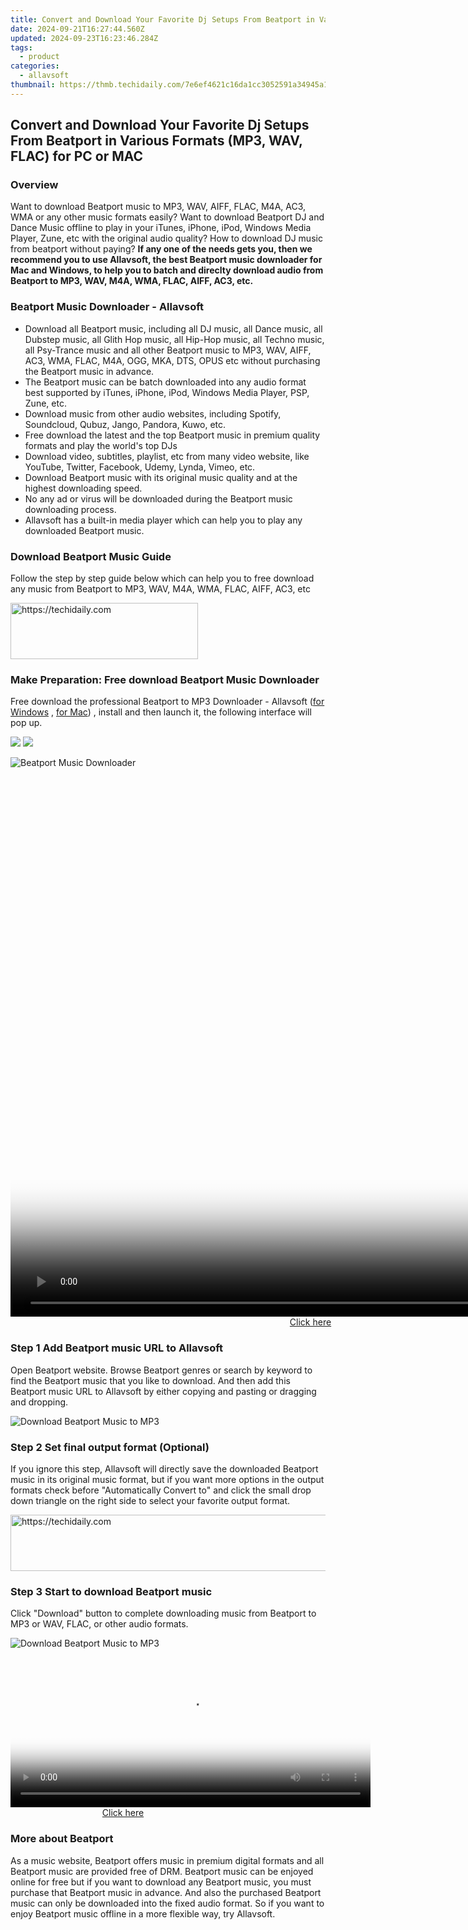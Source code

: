 ```yaml
---
title: Convert and Download Your Favorite Dj Setups From Beatport in Various Formats (MP3, WAV, FLAC) for PC or MAC
date: 2024-09-21T16:27:44.560Z
updated: 2024-09-23T16:23:46.284Z
tags:
  - product
categories:
  - allavsoft
thumbnail: https://thmb.techidaily.com/7e6ef4621c16da1cc3052591a34945a12afa2e9a08849b7c43976fa93370f632.jpg
---
```


## Convert and Download Your Favorite Dj Setups From Beatport in Various Formats (MP3, WAV, FLAC) for PC or MAC

### Overview

Want to download Beatport music to MP3, WAV, AIFF, FLAC, M4A, AC3, WMA or any other music formats easily? Want to download Beatport DJ and Dance Music offline to play in your iTunes, iPhone, iPod, Windows Media Player, Zune, etc with the original audio quality? How to download DJ music from beatport without paying? **If any one of the needs gets you, then we recommend you to use Allavsoft, the best Beatport music downloader for Mac and Windows, to help you to batch and direclty download audio from Beatport to MP3, WAV, M4A, WMA, FLAC, AIFF, AC3, etc.**

### Beatport Music Downloader - Allavsoft

* Download all Beatport music, including all DJ music, all Dance music, all Dubstep music, all Glith Hop music, all Hip-Hop music, all Techno music, all Psy-Trance music and all other Beatport music to MP3, WAV, AIFF, AC3, WMA, FLAC, M4A, OGG, MKA, DTS, OPUS etc without purchasing the Beatport music in advance.
* The Beatport music can be batch downloaded into any audio format best supported by iTunes, iPhone, iPod, Windows Media Player, PSP, Zune, etc.
* Download music from other audio websites, including Spotify, Soundcloud, Qubuz, Jango, Pandora, Kuwo, etc.
* Free download the latest and the top Beatport music in premium quality formats and play the world's top DJs
* Download video, subtitles, playlist, etc from many video website, like YouTube, Twitter, Facebook, Udemy, Lynda, Vimeo, etc.
* Download Beatport music with its original music quality and at the highest downloading speed.
* No any ad or virus will be downloaded during the Beatport music downloading process.
* Allavsoft has a built-in media player which can help you to play any downloaded Beatport music.

### Download Beatport Music Guide

Follow the step by step guide below which can help you to free download any music from Beatport to MP3, WAV, M4A, WMA, FLAC, AIFF, AC3, etc

<!-- affiliate ads begin -->
<a href="https://aligracehair.sjv.io/c/5597632/2135356/19272" target="_top" id="2135356">
  <img src="//a.impactradius-go.com/display-ad/19272-2135356" border="0" alt="https://techidaily.com" width="300" height="90"/>
</a>
<img height="0" width="0" src="https://aligracehair.sjv.io/i/5597632/2135356/19272" style="position:absolute;visibility:hidden;" border="0" />
<!-- affiliate ads end -->

### Make Preparation: Free download Beatport Music Downloader

Free download the professional Beatport to MP3 Downloader - Allavsoft ([for Windows](https://tools.techidaily.com/allavsoft/products/) , [for Mac](https://tools.techidaily.com/allavsoft/products/)) , install and then launch it, the following interface will pop up.

[![](https://www.allavsoft.com/how-to/../images/how-to/free-download-win.jpg)](https://tools.techidaily.com/allavsoft/products/) [![](https://www.allavsoft.com/how-to/../images/how-to/free-download-mac.jpg)](https://tools.techidaily.com/allavsoft/products/)

![Beatport Music Downloader](https://www.allavsoft.com/how-to/../images/allavsoft/screen-shot-600.jpg)

<!-- affiliate ads begin -->
<span id="701707">
					<video width="1536" height="864" style="cursor:pointer"
           poster="//a.impactradius-go.com/display-clicktoplayimage/701707.png"
           onclick="if(!this.playClicked){this.play();this.setAttribute('controls',true);this.playClicked=true;}">
	   <source src="//a.impactradius-go.com/display-ad/7443-701707">
	   <img src="//a.impactradius-go.com/display-clicktoplayimage/701707.png" style="border: none; height: 100%; width: 100%; object-fit: contain">
	</video>
	<div style="width:960px;text-align:center"><a href="javascript:window.open(decodeURIComponent('https%3A%2F%2Fappsumo.8odi.net%2Fc%2F5597632%2F701707%2F7443'), '_blank');void(0);">Click here</a></div>
</span>
<img height="0" width="0" src="https://imp.pxf.io/i/5597632/701707/7443" style="position:absolute;visibility:hidden;" border="0" />
<!-- affiliate ads end -->

### Step 1 Add Beatport music URL to Allavsoft

Open Beatport website. Browse Beatport genres or search by keyword to find the Beatport music that you like to download. And then add this Beatport music URL to Allavsoft by either copying and pasting or dragging and dropping.

![Download Beatport Music to MP3](https://www.allavsoft.com/how-to/../images/how-to/download-rtmp-video/download-rtmp-video.jpg)

### Step 2 Set final output format (Optional)

If you ignore this step, Allavsoft will directly save the downloaded Beatport music in its original music format, but if you want more options in the output formats check before "Automatically Convert to" and click the small drop down triangle on the right side to select your favorite output format.

<!-- affiliate ads begin -->
<a href="https://aligracehair.sjv.io/c/5597632/1997695/19272" target="_top" id="1997695">
  <img src="//a.impactradius-go.com/display-ad/19272-1997695" border="0" alt="https://techidaily.com" width="728" height="90"/>
</a>
<img height="0" width="0" src="https://aligracehair.sjv.io/i/5597632/1997695/19272" style="position:absolute;visibility:hidden;" border="0" />
<!-- affiliate ads end -->

### Step 3 Start to download Beatport music

Click "Download" button to complete downloading music from Beatport to MP3 or WAV, FLAC, or other audio formats.

![Download Beatport Music to MP3](https://www.allavsoft.com/how-to/../images/how-to/download-beatport-to-mp3.jpg)

<!-- affiliate ads begin -->
<span id="1982459">
					<video width="576" height="240" style="cursor:pointer"
           poster="//a.impactradius-go.com/display-clicktoplayimage/1982459.png"
           onclick="if(!this.playClicked){this.play();this.setAttribute('controls',true);this.playClicked=true;}">
	   <source src="//a.impactradius-go.com/display-ad/22993-1982459">
	   <img src="//a.impactradius-go.com/display-clicktoplayimage/1982459.png" style="border: none; height: 100%; width: 100%; object-fit: contain">
	</video>
	<div style="width:360px;text-align:center"><a href="javascript:window.open(decodeURIComponent('https%3A%2F%2Fhomestyler.sjv.io%2Fc%2F5597632%2F1982459%2F22993'), '_blank');void(0);">Click here</a></div>
</span>
<img height="0" width="0" src="https://imp.pxf.io/i/5597632/1982459/22993" style="position:absolute;visibility:hidden;" border="0" />
<!-- affiliate ads end -->

### More about Beatport

As a music website, Beatport offers music in premium digital formats and all Beatport music are provided free of DRM. Beatport music can be enjoyed online for free but if you want to download any Beatport music, you must purchase that Beatport music in advance. And also the purchased Beatport music can only be downloaded into the fixed audio format. So if you want to enjoy Beatport music offline in a more flexible way, try Allavsoft.

<ins class="adsbygoogle"
     style="display:block"
     data-ad-format="autorelaxed"
     data-ad-client="ca-pub-7571918770474297"
     data-ad-slot="1223367746"></ins>

<ins class="adsbygoogle"
     style="display:block"
     data-ad-client="ca-pub-7571918770474297"
     data-ad-slot="8358498916"
     data-ad-format="auto"
     data-full-width-responsive="true"></ins>



